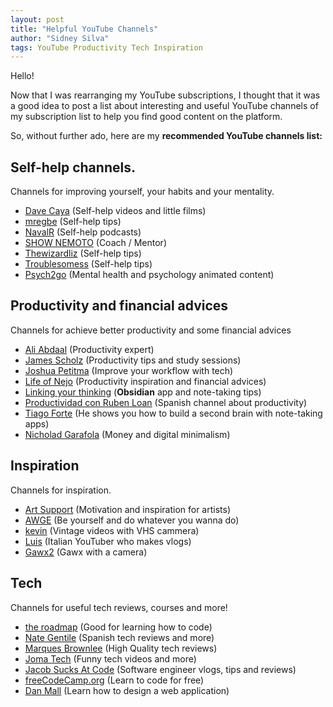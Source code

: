 ```yaml
---
layout: post
title: "Helpful YouTube Channels"
author: "Sidney Silva"
tags: YouTube Productivity Tech Inspiration
---
```


Hello!

Now that I was rearranging my YouTube subscriptions, I thought that it was a good idea to post a list about interesting and useful YouTube channels of my subscription list to help you find good content on the platform.

So, without further ado, here are my **recommended YouTube channels list:**

## Self-help channels.

Channels for improving yourself, your habits and your mentality.

- [Dave Caya](https://www.youtube.com/@davecaya) (Self-help videos and little films)
- [mregbe](https://www.youtube.com/@mregbe) (Self-help tips)
- [NavalR](https://www.youtube.com/@NavalR) (Self-help podcasts)
- [SHOW NEMOTO](https://www.youtube.com/@shownemoto) (Coach / Mentor)
- [Thewizardliz](https://www.youtube.com/@Thewizardliz) (Self-help tips)
- [Troublesomess](https://www.youtube.com/@troublesomess) (Self-help tips)
- [Psych2go](https://www.youtube.com/@Psych2go) (Mental health and psychology animated content)

## Productivity and financial advices

Channels for achieve better productivity and some financial advices

- [Ali Abdaal](https://www.youtube.com/@aliabdaal) (Productivity expert)
- [James Scholz](https://www.youtube.com/@JamesScholz) (Productivity tips and study sessions)
- [Joshua Petitma](https://www.youtube.com/@joshpetit) (Improve your workflow with tech)
- [Life of Nejo](https://www.youtube.com/@lifeofnejo) (Productivity inspiration and financial advices)
- [Linking your thinking](https://www.youtube.com/@linkingyourthinking) (**Obsidian** app and note-taking tips)
- [Productividad con Ruben Loan](https://www.youtube.com/@RubenLoan) (Spanish channel about productivity)
- [Tiago Forte](https://www.youtube.com/@TiagoForte) (He shows you how to build a second brain with note-taking apps)
- [Nicholad Garafola](https://www.youtube.com/@NicholasGarofola) (Money and digital minimalism)

## Inspiration

Channels for inspiration.

- [Art Support](https://www.youtube.com/@ArtSupport1) (Motivation and inspiration for artists)
- [AWGE](https://www.youtube.com/@awge5050) (Be yourself and do whatever you wanna do)
- [kevin](https://www.youtube.com/@camc0rder17) (Vintage videos with VHS cammera)
- [Luis](https://www.youtube.com/@LuisLuis) (Italian YouTuber who makes vlogs)
- [Gawx2](https://www.youtube.com/@Gawx2) (Gawx with a camera)

## Tech

Channels for useful tech reviews, courses and more!

- [the roadmap](https://www.youtube.com/@roadmapsh) (Good for learning how to code)
- [Nate Gentile](https://www.youtube.com/@NateGentile7) (Spanish tech reviews and more)
- [Marques Brownlee](https://www.youtube.com/@mkbhd) (High Quality tech reviews)
- [Joma Tech](https://www.youtube.com/@jomaoppa) (Funny tech videos and more)
- [Jacob Sucks At Code](https://www.youtube.com/@JacobSucksAtCode) (Software engineer vlogs, tips and reviews)
- [freeCodeCamp.org](https://www.youtube.com/@freecodecamp) (Learn to code for free)
- [Dan Mall](https://www.youtube.com/@DanMallTeaches) (Learn how to design a web application)



